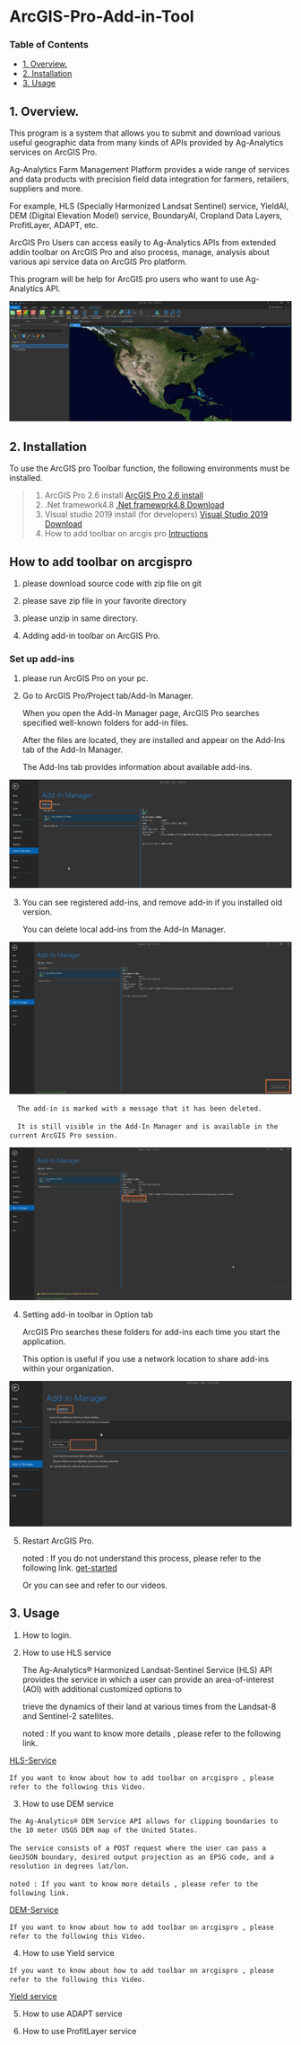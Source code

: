 # ArcGIS-Pro-Add-in-Tool



### Table of Contents

- [1. Overview.](#1.-Overview.)
- [2. Installation](#2.-Installation.)
- [3. Usage](#3.-Usage)


## 1. Overview.

This program is a system that allows you to submit and download various useful geographic data from many kinds of APIs provided by Ag-Analytics services on ArcGIS Pro.

Ag-Analytics Farm Management Platform provides a wide range of services and data products with precision field data integration for farmers, retailers, suppliers and more.

For example, HLS (Specially Harmonized Landsat Sentinel) service, YieldAI, DEM (Digital Elevation Model) service, BoundaryAI, Cropland Data Layers, ProfitLayer, ADAPT, etc.

ArcGIS Pro Users can access easily to Ag-Analytics APIs from extended addin toolbar on ArcGIS Pro and also process, manage, analysis about various api service data on ArcGIS Pro platform.

This program will be help for ArcGIS pro users who want to use Ag-Analytics API.

![Project Image](https://github.com/DavidFullstackdev/ArcGIS-Pro-Addin-Tool/blob/master/images/Generalworkflow.png)

## 2. Installation

To use the ArcGIS pro Toolbar function, the following environments must be installed.
> 1) ArcGIS Pro 2.6 install
[ArcGIS Pro 2.6 install](https://pro.arcgis.com/en/pro-app/get-started/install-and-sign-in-to-arcgis-pro.htm)
> 2) .Net framework4.8 
[.Net framework4.8 Download](https://dotnet.microsoft.com/download/)
> 3) Visual studio 2019 install (for developers)
[Visual Studio 2019 Download](https://visualstudio.microsoft.com/downloads/)
> 4) How to add toolbar on arcgis pro
[Intructions](https://awesomeopensource.com/project/Esri/arcgis-pro-sdk-community-samples/) 


## How to add toolbar on arcgispro

   1) please download source code with zip file on git

   2) please save zip file in your favorite directory

   3) please unzip in same directory.

   4) Adding add-in toolbar on ArcGIS Pro.

### Set up add-ins

   1) please run ArcGIS Pro on your pc.

   2) Go to ArcGIS Pro/Project tab/Add-In Manager.

      When you open the Add-In Manager page, ArcGIS Pro searches specified well-known folders for add-in files.
   
      After the files are located, they are installed and appear on the Add-Ins tab of the Add-In Manager.
   
      The Add-Ins tab provides information about available add-ins.


   ![Project Image](https://github.com/DavidFullstackdev/ArcGIS-Pro-Addin-Tool/blob/master/images/add-ins.png)

   3) You can see registered add-ins, and remove add-in if you installed old version.

      You can delete local add-ins from the Add-In Manager.
    

   ![Project Image](https://github.com/DavidFullstackdev/ArcGIS-Pro-Addin-Tool/blob/master/images/del-addin.png) 

      The add-in is marked with a message that it has been deleted. 
      
      It is still visible in the Add-In Manager and is available in the current ArcGIS Pro session.
    
   ![Project Image](https://github.com/DavidFullstackdev/ArcGIS-Pro-Addin-Tool/blob/master/images/del-msg.png)
   
   4) Setting add-in toolbar  in Option tab
      
      ArcGIS Pro searches these folders for add-ins each time you start the application. 
      
      This option is useful if you use a network location to share add-ins within your organization.

   ![Project Image](https://github.com/DavidFullstackdev/ArcGIS-Pro-Addin-Tool/blob/master/images/option.png)
      

   5) Restart ArcGIS Pro.

         noted : If you do not understand this process, please refer to the following link.
   [get-started](https://pro.arcgis.com/en/pro-app/get-started/manage-add-ins.htm)

         Or you can see and refer to our videos.


## 3. Usage

   1) How to login.

   2) How to use HLS service

      The Ag-Analytics® Harmonized Landsat-Sentinel Service (HLS) API provides the service in which a user can provide an area-of-interest (AOI) with additional customized options to 
      
      trieve the dynamics of their land at various times from the Landsat-8 and Sentinel-2 satellites. 

      noted : If you want to know more details , please refer to the following link.
   
   [HLS-Service](https://ag-analytics.portal.azure-api.net/docs/services/harmonized-landsat-sentinel-service/operations/hls-service)

    If you want to know about how to add toolbar on arcgispro , please refer to the following this Video.




   3) How to use DEM service

    The Ag-Analytics® DEM Service API allows for clipping boundaries to the 10 meter USGS DEM map of the United States. 
    
    The service consists of a POST request where the user can pass a GeoJSON boundary, desired output projection as an EPSG code, and a resolution in degrees lat/lon.

    noted : If you want to know more details , please refer to the following link.

   [DEM-Service](https://ag-analytics.portal.azure-api.net/docs/services/dem-service/operations/dem-service)

    If you want to know about how to add toolbar on arcgispro , please refer to the following this Video.

   4) How to use Yield service


    If you want to know about how to add toolbar on arcgispro , please refer to the following this Video.
   
   [Yield service](https://ag-analytics.portal.azure-api.net/docs/services/dem-service/operations/dem-service)

   5) How to use ADAPT service 

   

   6) How to use ProfitLayer service 

    







